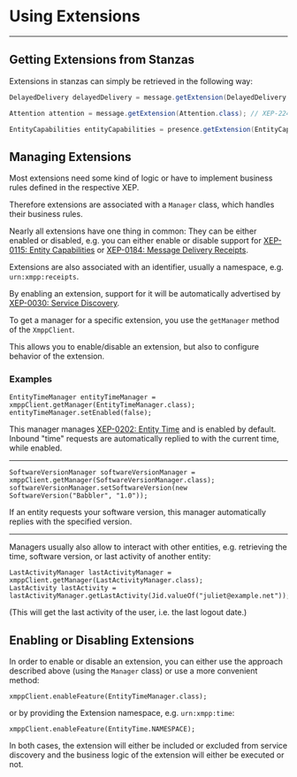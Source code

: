 # Using Extensions
---

## Getting Extensions from Stanzas

Extensions in stanzas can simply be retrieved in the following way:

```java
DelayedDelivery delayedDelivery = message.getExtension(DelayedDelivery.class); // XEP-203
```
```java
Attention attention = message.getExtension(Attention.class); // XEP-224
```
```java
EntityCapabilities entityCapabilities = presence.getExtension(EntityCapabilities.class); // XEP-115
```

## Managing Extensions

Most extensions need some kind of logic or have to implement business rules defined in the respective XEP.

Therefore extensions are associated with a `Manager` class, which handles their business rules.

Nearly all extensions have one thing in common: They can be either enabled or disabled, e.g. you can either enable or disable
support for [XEP-0115: Entity Capabilities](http://xmpp.org/extensions/xep-0115.html) or [XEP-0184: Message Delivery Receipts](http://xmpp.org/extensions/xep-0184.html).

Extensions are also associated with an identifier, usually a namespace, e.g. `urn:xmpp:receipts`.

By enabling an extension, support for it will be automatically advertised by [XEP-0030: Service Discovery](http://xmpp.org/extensions/xep-0030.html).

To get a manager for a specific extension, you use the `getManager` method of the `XmppClient`.

This allows you to enable/disable an extension, but also to configure behavior of the extension.

### Examples

```
EntityTimeManager entityTimeManager = xmppClient.getManager(EntityTimeManager.class);
entityTimeManager.setEnabled(false);
```

This manager manages [XEP-0202: Entity Time](http://xmpp.org/extensions/xep-0202.html) and is enabled by default.
Inbound "time" requests are automatically replied to with the current time, while enabled.

---

```
SoftwareVersionManager softwareVersionManager = xmppClient.getManager(SoftwareVersionManager.class);
softwareVersionManager.setSoftwareVersion(new SoftwareVersion("Babbler", "1.0"));
```

If an entity requests your software version, this manager automatically replies with the specified version.

---

Managers usually also allow to interact with other entities, e.g. retrieving the time, software version, or last activity of another entity:

```
LastActivityManager lastActivityManager = xmppClient.getManager(LastActivityManager.class);
LastActivity lastActivity = lastActivityManager.getLastActivity(Jid.valueOf("juliet@example.net"));
```

(This will get the last activity of the user, i.e. the last logout date.)

## Enabling or Disabling Extensions

In order to enable or disable an extension, you can either use the approach described above (using the `Manager` class) or use a more convenient method:

```
xmppClient.enableFeature(EntityTimeManager.class);
```

or by providing the Extension namespace, e.g. `urn:xmpp:time`:

```
xmppClient.enableFeature(EntityTime.NAMESPACE);
```

In both cases, the extension will either be included or excluded from service discovery and the business logic of the extension will either be executed or not.